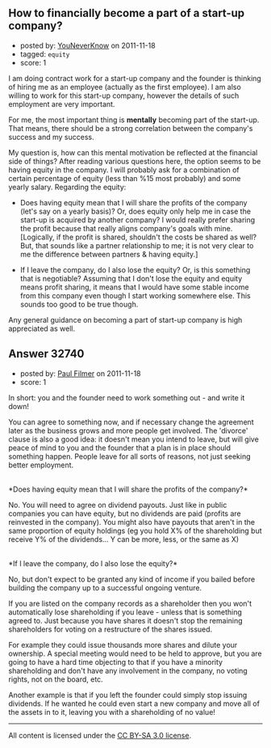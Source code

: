 ## How to financially become a part of a start-up company?

- posted by: [YouNeverKnow](https://stackexchange.com/users/-1/14506-youneverknow) on 2011-11-18
- tagged: `equity`
- score: 1

I am doing contract work for a start-up company and the founder is thinking of hiring me as an employee (actually as the first employee). I am also willing to work for this start-up company, however the details of such employment are very important.

For me, the most important thing is **mentally** becoming part of the start-up. That means, there should be a strong correlation between the company's success and my success. 

My question is, how can this mental motivation be reflected at the financial side of things? After reading various questions here, the option seems to be having equity in the company. I will probably ask for a combination of certain percentage of equity (less than %15 most probably) and some yearly salary.  Regarding the equity:

 - Does having equity mean that I will share the profits of the company (let's say on a yearly basis)? Or, does equity only help me in case the start-up is acquired by another company? I would really prefer sharing the profit because that really aligns company's goals with mine. [Logically, if the profit is shared, shouldn't the costs be shared as well? But, that sounds like a partner relationship to me; it is not very clear to me the difference between partners & having equity.]

 - If I leave the company, do I also lose the equity? Or, is this something that is negotiable? Assuming that I don't lose the equity and equity means profit sharing, it means that I would have some stable income from this company even though I start working somewhere else. This sounds too good to be true though.

Any general guidance on becoming a part of start-up company is high appreciated as well.



## Answer 32740

- posted by: [Paul Filmer](https://stackexchange.com/users/-1/14049-paul-filmer) on 2011-11-18
- score: 1

In short: you and the founder need to work something out - and write it down!

You can agree to something now, and if necessary change the agreement later as the business grows and more people get involved. The 'divorce' clause is also a good idea: it doesn't mean you intend to leave, but will give peace of mind to you and the founder that a plan is in place should something happen. People leave for all sorts of reasons, not just seeking better employment.

<br />
*Does having equity mean that I will share the profits of the company?*

No. You will need to agree on dividend payouts. Just like in public companies you can have equity, but no dividends are paid (profits are reinvested in the company). You might also have payouts that aren't in the same proportion of equity holdings (eg you hold X% of the shareholding but receive Y% of the dividends... Y can be more, less, or the same as X)

<br />
*If I leave the company, do I also lose the equity?*

No, but don't expect to be granted any kind of income if you bailed before building the company up to a successful ongoing venture.

If you are listed on the company records as a shareholder then you won't automatically lose shareholding if you leave - unless that is something agreed to. Just because you have shares it doesn't stop the remaining shareholders for voting on a restructure of the shares issued. 

For example they could issue thousands more shares and dilute your ownership. A special meeting would need to be held to approve, but you are going to have a hard time objecting to that if you have a minority shareholding and don't have any involvement in the company, no voting rights, not on the board, etc.

Another example is that if you left the founder could simply stop issuing dividends. If he wanted he could even start a new company and move all of the assets in to it, leaving you with a shareholding of no value!



---

All content is licensed under the [CC BY-SA 3.0 license](https://creativecommons.org/licenses/by-sa/3.0/).
